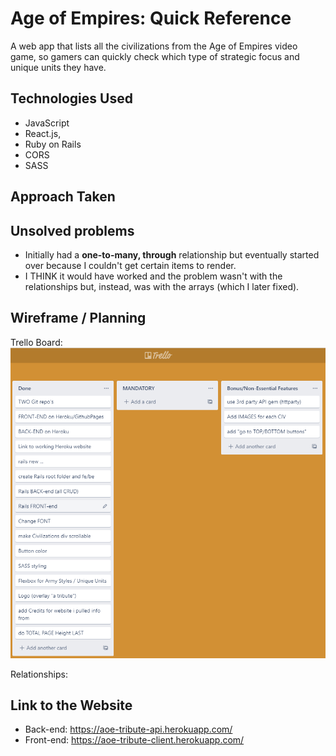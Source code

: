 # Age of Empires: Quick Reference
A web app that lists all the civilizations from the Age of Empires video game, so gamers can quickly check which type of strategic focus and unique units they have.

## Technologies Used
* JavaScript
* React.js, 
* Ruby on Rails
* CORS
* SASS

## Approach Taken

## Unsolved problems
* Initially had a **one-to-many, through** relationship but eventually started over because I couldn't get certain items to render.
* I THINK it would have worked and the problem wasn't with the relationships but, instead, was with the arrays (which I later fixed).

## Wireframe / Planning

Trello Board:
![Trello Board](/src/images/TrelloProject4.png)

Relationships:


## Link to the Website
* Back-end: https://aoe-tribute-api.herokuapp.com/
* Front-end: https://aoe-tribute-client.herokuapp.com/
